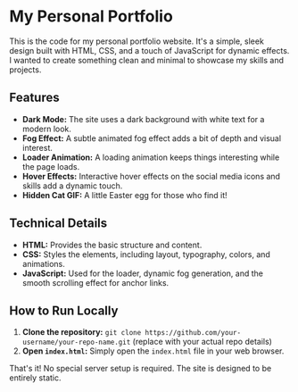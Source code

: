 # My Personal Portfolio

This is the code for my personal portfolio website. It's a simple, sleek design built with HTML, CSS, and a touch of JavaScript for dynamic effects.  I wanted to create something clean and minimal to showcase my skills and projects.

## Features

* **Dark Mode:**  The site uses a dark background with white text for a modern look.
* **Fog Effect:** A subtle animated fog effect adds a bit of depth and visual interest.
* **Loader Animation:**  A loading animation keeps things interesting while the page loads.
* **Hover Effects:**  Interactive hover effects on the social media icons and skills add a dynamic touch.
* **Hidden Cat GIF:**  A little Easter egg for those who find it!

## Technical Details

* **HTML:**  Provides the basic structure and content.
* **CSS:** Styles the elements, including layout, typography, colors, and animations.
* **JavaScript:** Used for the loader, dynamic fog generation, and the smooth scrolling effect for anchor links.

## How to Run Locally

1. **Clone the repository:** `git clone https://github.com/your-username/your-repo-name.git` (replace with your actual repo details)
2. **Open `index.html`:** Simply open the `index.html` file in your web browser.

That's it!  No special server setup is required.  The site is designed to be entirely static.
